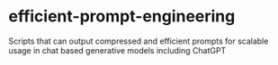 # efficient-prompt-engineering
Scripts that can output compressed and efficient prompts for scalable usage in chat based generative models including ChatGPT
